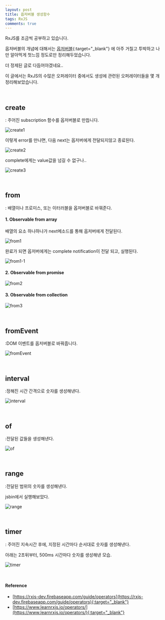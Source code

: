 ```yaml
---
layout: post
title: 옵저버블 생성함수
tags: RxJS
comments: true
---
```




RxJS를 조금씩 공부하고 있습니다.

옵저버블의 개념에 대해서는 [옵저버블](https://junwoo45til.netlify.com/#/RxJS/observable){:target="_blank"} 에 아주 거칠고 투박하고 나만 알아먹게 첫느낌 정도로만 정리해두었습니다.

더 정제된 글로 다듬어야겠네요..

이 글에서는 RxJS의 수많은 오퍼레이터 중에서도 생성에 관련된 오퍼레이터들을 몇 개 정리해보았습니다.

<br>

## create

: 주어진 subscription 함수를 옵저버블로 만듭니다.

![create1](../img/observable_creation10.png)

이렇게 error를 만나면, 다음 next는 옵저버에게 전달되지않고 종료된다.

![create2](../img/observable_creation11.png)

complete에게는 value값을 넘길 수 없구나..

![create3](../img/observable_creation12.png)

<br>

## from

: 배열이나 프로미스, 또는 이터러블을 옵저버블로 바꿔준다.

#### 1. Observable from array

배열의 요소 하나하나가 next메소드를 통해 옵저버에게 전달된다.

![from1](../img/observable_creation5.png?lastModify=1578993382)



완료가 되면 옵저버에게는 complete notification이 전달 되고, 실행된다.

![from1-1](../img/observable_creation8.png?lastModify=1578993382)





#### 2. Observable from promise

![from2](../img/observable_creation6.png?lastModify=1578993382)



#### 3. Observable from collection

![from3](../img/observable_creation7.png?lastModify=1578993382)

<br>

## fromEvent

:DOM 이벤트를 옵저버블로 바꿔줍니다.

![fromEvent](../img/observable_creation9.png?lastModify=1578993382)



<br>

## interval

:정해진 시간 간격으로 숫자를 생성해낸다.

![interval](../img/observable_creation3.png)

<br>

## of

:전달된 값들을 생성해낸다.

![of](../img/observable_creation2.png)

<br>

## range

:전달된 범위의 숫자를 생성해낸다.

jsbin에서 실행해보았다.

![range](../img/observable_creation1.png)



<br>

## timer

: 주어진 지속시간 후에, 지정된 시간마다 순서대로 숫자를 생성해낸다.

아래는 2초뒤부터, 500ms 시간마다 숫자를 생성해낸 모습.

![timer](../img/observable_creation4.png)

<br>



#### Reference

- [https://rxjs-dev.firebaseapp.com/guide/operators](https://rxjs-dev.firebaseapp.com/guide/operators){:target="_blank"}
- [https://www.learnrxjs.io/operators/](https://www.learnrxjs.io/operators/){:target="_blank"}



